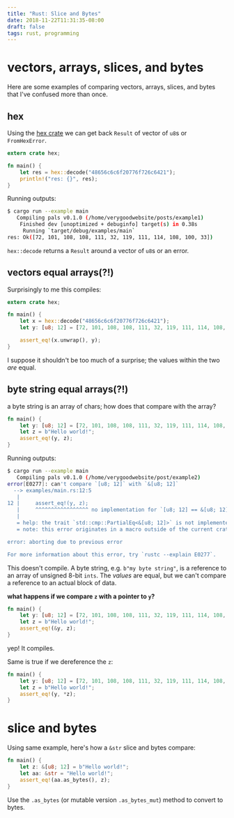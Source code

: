 ```yaml
---
title: "Rust: Slice and Bytes"
date: 2018-11-22T11:31:35-08:00
draft: false
tags: rust, programming
---
```

# vectors, arrays, slices, and bytes
Here are some examples of comparing vectors, arrays, slices, and bytes that I've confused more than once.

## hex
Using the [hex crate](https://docs.rs/hex/0.3.2/hex/) we can 
get back `Result` of vector of `u8`s or `FromHexError`.

```rust
extern crate hex;

fn main() {
    let res = hex::decode("48656c6c6f20776f726c6421");
    println!("res: {}", res);
}
```

Running outputs:

```sh
$ cargo run --example main
   Compiling pals v0.1.0 (/home/verygoodwebsite/posts/example1)
    Finished dev [unoptimized + debuginfo] target(s) in 0.38s        
     Running `target/debug/examples/main`
res: Ok([72, 101, 108, 108, 111, 32, 119, 111, 114, 108, 100, 33])
```

`hex::decode` returns a `Result` around a vector of `u8`s or an error.

## vectors equal arrays(?!)
Surprisingly to me this compiles:
```rust
extern crate hex;

fn main() {
    let x = hex::decode("48656c6c6f20776f726c6421");
    let y: [u8; 12] = [72, 101, 108, 108, 111, 32, 119, 111, 114, 108, 100, 33];

    assert_eq!(x.unwrap(), y);
}
```

I suppose it shouldn't be too much of a surprise; the values within the
two _are_ equal.

## byte string equal arrays(?!)
a byte string is an array of chars; how does that compare with the array? 
```rust
fn main() {
    let y: [u8; 12] = [72, 101, 108, 108, 111, 32, 119, 111, 114, 108, 100, 33];
    let z = b"Hello world!";
    assert_eq!(y, z);
}
```

Running outputs:
```sh
$ cargo run --example main
   Compiling pals v0.1.0 (/home/verygoodwebsite/post/example2)
error[E0277]: can't compare `[u8; 12]` with `&[u8; 12]`
  --> examples/main.rs:12:5
   |
12 |     assert_eq!(y, z);
   |     ^^^^^^^^^^^^^^^^^ no implementation for `[u8; 12] == &[u8; 12]`
   |
   = help: the trait `std::cmp::PartialEq<&[u8; 12]>` is not implemented for `[u8; 12]`
   = note: this error originates in a macro outside of the current crate (in Nightly builds, run with -Z external-macro-backtrace for more info)

error: aborting due to previous error

For more information about this error, try `rustc --explain E0277`.
```
This doesn't compile. A byte string, e.g. `b"my byte string"`, is a reference to an array of unsigned 8-bit `ints`. The _values_ are equal, but we can't compare a reference to an actual block of data. 

**what happens if we compare `z` with a pointer to `y`?**
```rust
fn main() {
    let y: [u8; 12] = [72, 101, 108, 108, 111, 32, 119, 111, 114, 108, 100, 33];
    let z = b"Hello world!";
    assert_eq!(&y, z);
}
```

yep! It compiles.

Same is true if we dereference the `z`:
```rust
fn main() {
    let y: [u8; 12] = [72, 101, 108, 108, 111, 32, 119, 111, 114, 108, 100, 33];
    let z = b"Hello world!";
    assert_eq!(y, *z);
}
```

# slice and bytes
Using same example, here's how a `&str` slice and bytes compare:
```rust
fn main() {
    let z: &[u8; 12] = b"Hello world!";
    let aa: &str = "Hello world!";
    assert_eq!(aa.as_bytes(), z);
}
```

Use the `.as_bytes` (or mutable version `.as_bytes_mut`) method to convert to bytes.

